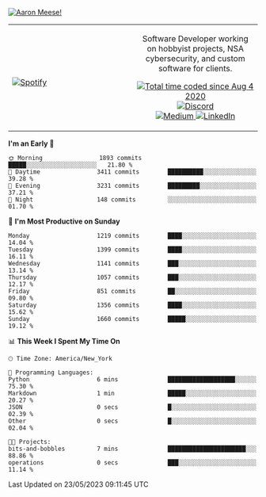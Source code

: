 [![Aaron Meese!](https://user-images.githubusercontent.com/17814535/88975338-a2aabf00-d27f-11ea-963f-8a19608716b4.png)](https://github.com/ajmeese7/readme-ascii "README ASCII")

<!-- Modified from project here: https://github.com/novatorem/novatorem -->
<table width="100%">
  <tr>
  <td width="50%">

&nbsp; <br> [![Spotify](https://ajmeese7.vercel.app/api/spotify)](https://open.spotify.com/user/ajmeese)

  </td>
  <td width="50%">
    <p align="center">
    Software Developer working on hobbyist projects, NSA cybersecurity, and custom software for clients.
    </p>
    <p align="center">
      <a href="https://wakatime.com/@f726891d-3b02-46cd-9b60-e8c59f9e2b14">
        <img src="https://wakatime.com/badge/user/f726891d-3b02-46cd-9b60-e8c59f9e2b14.svg" alt="Total time coded since Aug 4 2020" title="WakaTime" />
      </a>
      <a href="http://link.aaronmeese.com/discord">
        <img src="https://img.shields.io/badge/discord-ajmeese7%234835-369?style=flat-square&logo=discord&logoColor=white&color=purple" alt="Discord" title="Discord">
      </a>
      <br />
      <a href="https://link.aaronmeese.com/medium">
        <img src="https://img.shields.io/badge/medium-ajmeese7-1DB954?style=flat-square&logo=medium&logoColor=white" alt="Medium" title="Medium">
      </a>
      <a href="https://link.aaronmeese.com/linkedin">
        <img src="https://img.shields.io/badge/linkedIn-aaronmeese-1DB954?style=flat-square&logo=linkedin&logoColor=white&color=blue" alt="LinkedIn" title="LinkedIn">
      </a>
    </p>
  </td>

</table>

[//]: <> (The `&nbsp;` is to have Aphelion take up more space)

<!--START_SECTION:waka-->
**I'm an Early 🐤** 

```text
🌞 Morning                1893 commits        █████░░░░░░░░░░░░░░░░░░░░   21.80 % 
🌆 Daytime                3411 commits        ██████████░░░░░░░░░░░░░░░   39.28 % 
🌃 Evening                3231 commits        █████████░░░░░░░░░░░░░░░░   37.21 % 
🌙 Night                  148 commits         ░░░░░░░░░░░░░░░░░░░░░░░░░   01.70 % 
```
📅 **I'm Most Productive on Sunday** 

```text
Monday                   1219 commits        ████░░░░░░░░░░░░░░░░░░░░░   14.04 % 
Tuesday                  1399 commits        ████░░░░░░░░░░░░░░░░░░░░░   16.11 % 
Wednesday                1141 commits        ███░░░░░░░░░░░░░░░░░░░░░░   13.14 % 
Thursday                 1057 commits        ███░░░░░░░░░░░░░░░░░░░░░░   12.17 % 
Friday                   851 commits         ██░░░░░░░░░░░░░░░░░░░░░░░   09.80 % 
Saturday                 1356 commits        ████░░░░░░░░░░░░░░░░░░░░░   15.62 % 
Sunday                   1660 commits        █████░░░░░░░░░░░░░░░░░░░░   19.12 % 
```


📊 **This Week I Spent My Time On** 

```text
🕑︎ Time Zone: America/New_York

💬 Programming Languages: 
Python                   6 mins              ███████████████████░░░░░░   75.30 % 
Markdown                 1 min               █████░░░░░░░░░░░░░░░░░░░░   20.27 % 
JSON                     0 secs              █░░░░░░░░░░░░░░░░░░░░░░░░   02.39 % 
Other                    0 secs              █░░░░░░░░░░░░░░░░░░░░░░░░   02.04 % 

🐱‍💻 Projects: 
bits-and-bobbles         7 mins              ██████████████████████░░░   88.86 % 
operations               0 secs              ███░░░░░░░░░░░░░░░░░░░░░░   11.14 % 
```


 Last Updated on 23/05/2023 09:11:45 UTC
<!--END_SECTION:waka-->
